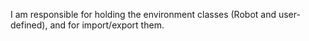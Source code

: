 I am responsible for holding the environment classes (Robot and user-defined), and for import/export them.